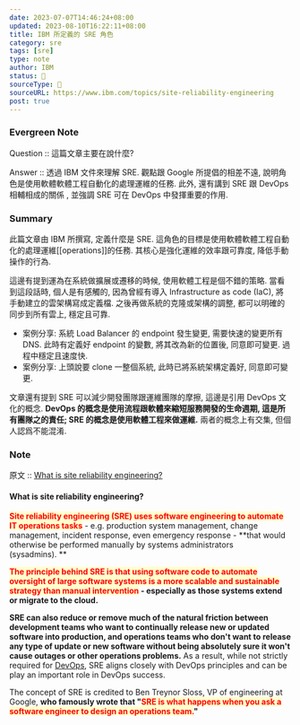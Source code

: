 ```yaml
---
date: 2023-07-07T14:46:24+08:00
updated: 2023-08-10T16:22:11+08:00
title: IBM 所定義的 SRE 角色
category: sre 
tags: [sre]
type: note
author: IBM
status: 🌱
sourceType: 📜️
sourceURL: https://www.ibm.com/topics/site-reliability-engineering
post: true
---
```


### Evergreen Note

Question :: 這篇文章主要在說什麼?

Answer :: 透過 IBM 文件來理解 SRE. 觀點跟 Google 所提倡的相差不遠, 說明角色是使用軟體軟體工程自動化的處理運維的任務. 此外, 還有講到 SRE 跟 DevOps 相輔相成的關係 , 並強調 SRE 可在 DevOps 中發揮重要的作用.

<!--more-->

### Summary

此篇文章由 IBM 所撰寫, 定義什麼是 SRE. 這角色的目標是使用軟體軟體工程自動化的處理運維[[operations]]的任務. 其核心是強化運維的效率跟可靠度, 降低手動操作的行為.

這邊有提到運為在系統做擴展或遷移的時候, 使用軟體工程是個不錯的策略. 當看到這段話時, 個人是有感觸的, 因為曾經有導入 Infrastructure as code (IaC), 將手動建立的雲架構寫成定義檔. 之後再做系統的克隆或架構的調整, 都可以明確的同步到所有雲上, 穩定且可靠. 

- 案例分享: 系統 Load Balancer 的 endpoint 發生變更, 需要快速的變更所有 DNS. 此時有定義好 endpoint 的變數, 將其改為新的位置後, 同意即可變更. 過程中穩定且速度快.
- 案例分享: 上頭說要 clone 一整個系統, 此時已將系統架構定義好, 同意即可變更.

文章還有提到 SRE 可以減少開發團隊跟運維團隊的摩擦, 這邊是引用 DevOps 文化的概念. **DevOps 的概念是使用流程跟軟體來縮短服務開發的生命週期, 這是所有團隊之的責任; SRE 的概念是使用軟體工程來做運維.** 兩者的概念上有交集, 但個人認爲不能混淆.

### Note

原文 :: [What is site reliability engineering?](https://www.ibm.com/topics/site-reliability-engineering)

#### What is site reliability engineering?

**<span style="background-color: #ffffcc; color: red">Site reliability engineering (SRE) uses software engineering to automate IT operations tasks</span>** - e.g. production system management, change management, incident response, even emergency response - **that would otherwise be performed manually by systems administrators (sysadmins). **

**<span style="background-color: #ffffcc; color: red">The principle behind SRE is that using software code to automate oversight of large software systems is a more scalable and sustainable strategy than manual intervention</span> - especially as those systems extend or migrate to the cloud.**

**SRE can also reduce or remove much of the natural friction between development teams who want to continually release new or updated software into production, and operations teams who don't want to release any type of update or new software without being absolutely sure it won't cause outages or other operations problems.** As a result, while not strictly required for [DevOps](https://www.ibm.com/topics/devops "devops-a-complete-guide"), SRE aligns closely with DevOps principles and can be play an important role in DevOps success.

The concept of SRE is credited to Ben Treynor Sloss, VP of engineering at Google, **who famously wrote that "<span style="background-color: #ffffcc; color: red">SRE is what happens when you ask a software engineer to design an operations team.</span>"**